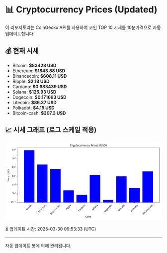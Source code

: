 
# 📊 Cryptocurrency Prices (Updated)

이 리포지토리는 CoinGecko API를 사용하여 코인 TOP 10 시세를 10분가격으로 자동 업데이트합니다.

## 💰 현재 시세
- Bitcoin: **$83428 USD**
- Ethereum: **$1843.88 USD**
- Binancecoin: **$608.11 USD**
- Ripple: **$2.18 USD**
- Cardano: **$0.683439 USD**
- Solana: **$125.93 USD**
- Dogecoin: **$0.171663 USD**
- Litecoin: **$86.37 USD**
- Polkadot: **$4.15 USD**
- Bitcoin-cash: **$307.3 USD**

## 📈 시세 그래프 (로그 스케일 적용)
![Crypto Prices](crypto_prices.png)

⏳ 업데이트 시간: 2025-03-30 09:53:33 (UTC)

---
자동 업데이트 봇에 의해 관리됩니다.
